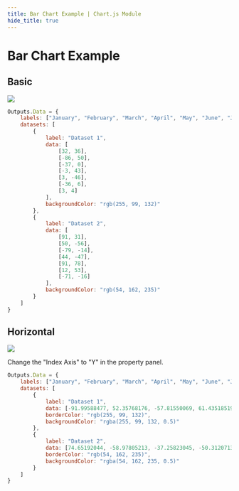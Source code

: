 ```yaml
---
title: Bar Chart Example | Chart.js Module
hide_title: true
---
```


# Bar Chart Example

## Basic

<div className="ndl-image-with-background l">

![](/library/modules/chartjs/charts/bar-chart.png)

</div>

```js
Outputs.Data = {
    labels: ["January", "February", "March", "April", "May", "June", "July"],
    datasets: [
        {
            label: "Dataset 1",
            data: [
                [32, 36],
                [-86, 50],
                [-37, 0],
                [-3, 43],
                [3, -46],
                [-36, 6],
                [3, 4]
            ],
            backgroundColor: "rgb(255, 99, 132)"
        },
        {
            label: "Dataset 2",
            data: [
                [91, 31],
                [50, -56],
                [-79, -14],
                [44, -47],
                [91, 78],
                [12, 53],
                [-71, -16]
            ],
            backgroundColor: "rgb(54, 162, 235)"
        }
    ]
}
```

## Horizontal

<div className="ndl-image-with-background l">

![](/library/modules/chartjs/charts/horizontal-bar-chart.png)

</div>

Change the "Index Axis" to "Y" in the property panel.

```js
Outputs.Data = {
    labels: ["January", "February", "March", "April", "May", "June", "July"],
    datasets: [
        {
            label: "Dataset 1",
            data: [-91.99588477, 52.35768176, -57.81550069, 61.43518519, 64.43072702, -1.91529492, 57.45884774],
            borderColor: "rgb(255, 99, 132)",
            backgroundColor: "rgba(255, 99, 132, 0.5)"
        },
        {
            label: "Dataset 2",
            data: [74.65192044, -58.97805213, -37.25823045, -50.31207133, 37.66289438, 43.95061728, -43.79458162],
            borderColor: "rgb(54, 162, 235)",
            backgroundColor: "rgba(54, 162, 235, 0.5)"
        }
    ]
}
```
